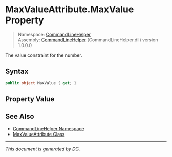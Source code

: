 ﻿# MaxValueAttribute.MaxValue Property

> Namespace: [CommandLineHelper](_toc.CommandLineHelper.md#commandlinehelper-namespace)\
> Assembly: [CommandLineHelper](_toc.CommandLineHelper.md) (CommandLineHelper.dll) version 1.0.0.0

The value constraint for the number.

## Syntax

```csharp
public object MaxValue { get; }
```

## Property Value



## See Also

- [CommandLineHelper Namespace](_toc.CommandLineHelper.md#commandlinehelper-namespace)
- [MaxValueAttribute Class](CommandLineHelper.MaxValueAttribute.md)

---

_This document is generated by [DG](https://github.com/Khojasteh/dg)._
